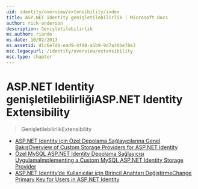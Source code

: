 ```yaml
---
uid: identity/overview/extensibility/index
title: ASP.NET Identity genişletilebilirlik | Microsoft Docs
author: rick-anderson
description: Genişletilebilirlik
ms.author: riande
ms.date: 10/02/2013
ms.assetid: d1c6e7d0-ead9-4f08-a5b9-9d7a30be78e3
msc.legacyurl: /identity/overview/extensibility
msc.type: chapter
---
```

<a name="aspnet-identity-extensibility"></a><span data-ttu-id="d792f-103">ASP.NET Identity genişletilebilirliği</span><span class="sxs-lookup"><span data-stu-id="d792f-103">ASP.NET Identity Extensibility</span></span>
====================
> <span data-ttu-id="d792f-104">Genişletilebilirlik</span><span class="sxs-lookup"><span data-stu-id="d792f-104">Extensibility</span></span>


- [<span data-ttu-id="d792f-105">ASP.NET Identity için Özel Depolama Sağlayıcılarına Genel Bakış</span><span class="sxs-lookup"><span data-stu-id="d792f-105">Overview of Custom Storage Providers for ASP.NET Identity</span></span>](overview-of-custom-storage-providers-for-aspnet-identity.md)
- [<span data-ttu-id="d792f-106">Özel MySQL ASP.NET Identity Depolama Sağlayıcısı Uygulama</span><span class="sxs-lookup"><span data-stu-id="d792f-106">Implementing a Custom MySQL ASP.NET Identity Storage Provider</span></span>](implementing-a-custom-mysql-aspnet-identity-storage-provider.md)
- [<span data-ttu-id="d792f-107">ASP.NET Identity’de Kullanıcılar için Birincil Anahtarı Değiştirme</span><span class="sxs-lookup"><span data-stu-id="d792f-107">Change Primary Key for Users in ASP.NET Identity</span></span>](change-primary-key-for-users-in-aspnet-identity.md)
